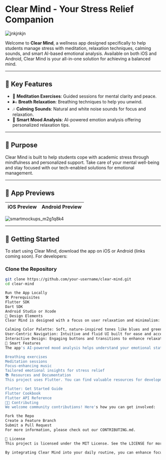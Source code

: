 # Clear Mind - Your Stress Relief Companion

![jnkjnkjn](https://github.com/user-attachments/assets/1674ad80-87c9-4922-a193-10766201a63a)


Welcome to **Clear Mind**, a wellness app designed specifically to help students manage stress with meditation, relaxation techniques, calming sounds, and smart AI-based emotional analysis. Available on both iOS and Android, Clear Mind is your all-in-one solution for achieving a balanced mind.

---

## 🌟 Key Features

- 🧘 **Meditation Exercises**: Guided sessions for mental clarity and peace.
- 🌬️ **Breath Relaxation**: Breathing techniques to help you unwind.
- 🎶 **Calming Sounds**: Natural and white noise sounds for focus and relaxation.
- 🤖 **Smart Mood Analysis**: AI-powered emotion analysis offering personalized relaxation tips.

---

## 🎯 Purpose

Clear Mind is built to help students cope with academic stress through mindfulness and personalized support. Take care of your mental well-being and stay focused with our tech-enabled solutions for emotional management.

---

## 📱 App Previews

| iOS Preview  | Android Preview |
|--------------|-----------------|

![smartmockups_m2g1q8k4](https://github.com/user-attachments/assets/b9e34938-44e8-474d-848b-45b1dfa9d5d8)

---

## 🚀 Getting Started

To start using Clear Mind, download the app on iOS or Android (links coming soon). For developers:

### Clone the Repository

```bash
git clone https://github.com/your-username/clear-mind.git
cd clear-mind

Run the App Locally  
🛠️ Prerequisites
Flutter SDK
Dart SDK
Android Studio or Xcode
🎨 Design Elements
Clear Mind is designed with a focus on user relaxation and minimalism:

Calming Color Palette: Soft, nature-inspired tones like blues and greens.
User-Centric Navigation: Intuitive and fluid UI built for ease and accessibility.
Interactive Design: Engaging buttons and transitions to enhance relaxation.
🤖 Smart Features
The app's AI-powered mood analysis helps understand your emotional state and offers personalized suggestions such as:

Breathing exercises
Meditation sessions
Focus-enhancing music
Tailored emotional insights for stress relief
📚 Resources and Documentation
This project uses Flutter. You can find valuable resources for development:

Flutter: Get Started Guide
Flutter Cookbook
Flutter API Reference
🧑‍💻 Contributing
We welcome community contributions! Here's how you can get involved:

Fork the Repo
Create a Feature Branch
Submit a Pull Request
For more information, please check out our CONTRIBUTING.md.

📄 License
This project is licensed under the MIT License. See the LICENSE for more details.

By integrating Clear Mind into your daily routine, you can enhance focus, relieve stress, and take control of your mental well-being. Start your journey towards mindfulness today!




